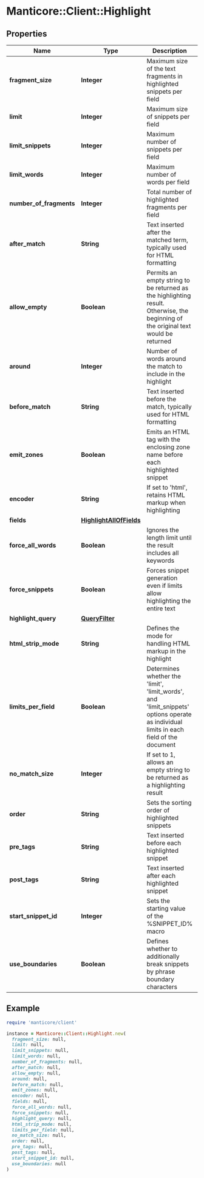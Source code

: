 # Manticore::Client::Highlight

## Properties

| Name | Type | Description | Notes |
| ---- | ---- | ----------- | ----- |
| **fragment_size** | **Integer** | Maximum size of the text fragments in highlighted snippets per field | [optional] |
| **limit** | **Integer** | Maximum size of snippets per field | [optional] |
| **limit_snippets** | **Integer** | Maximum number of snippets per field | [optional] |
| **limit_words** | **Integer** | Maximum number of words per field | [optional] |
| **number_of_fragments** | **Integer** | Total number of highlighted fragments per field | [optional] |
| **after_match** | **String** | Text inserted after the matched term, typically used for HTML formatting | [optional][default to &#39;&lt;/strong&gt;&#39;] |
| **allow_empty** | **Boolean** | Permits an empty string to be returned as the highlighting result. Otherwise, the beginning of the original text would be returned | [optional] |
| **around** | **Integer** | Number of words around the match to include in the highlight | [optional] |
| **before_match** | **String** | Text inserted before the match, typically used for HTML formatting | [optional][default to &#39;&lt;strong&gt;&#39;] |
| **emit_zones** | **Boolean** | Emits an HTML tag with the enclosing zone name before each highlighted snippet | [optional] |
| **encoder** | **String** | If set to &#39;html&#39;, retains HTML markup when highlighting | [optional] |
| **fields** | [**HighlightAllOfFields**](HighlightAllOfFields.md) |  | [optional] |
| **force_all_words** | **Boolean** | Ignores the length limit until the result includes all keywords | [optional] |
| **force_snippets** | **Boolean** | Forces snippet generation even if limits allow highlighting the entire text | [optional] |
| **highlight_query** | [**QueryFilter**](QueryFilter.md) |  | [optional] |
| **html_strip_mode** | **String** | Defines the mode for handling HTML markup in the highlight | [optional] |
| **limits_per_field** | **Boolean** | Determines whether the &#39;limit&#39;, &#39;limit_words&#39;, and &#39;limit_snippets&#39; options operate as individual limits in each field of the document | [optional] |
| **no_match_size** | **Integer** | If set to 1, allows an empty string to be returned as a highlighting result | [optional] |
| **order** | **String** | Sets the sorting order of highlighted snippets | [optional] |
| **pre_tags** | **String** | Text inserted before each highlighted snippet | [optional][default to &#39;&lt;strong&gt;&#39;] |
| **post_tags** | **String** | Text inserted after each highlighted snippet | [optional][default to &#39;&lt;/strong&gt;&#39;] |
| **start_snippet_id** | **Integer** | Sets the starting value of the %SNIPPET_ID% macro | [optional] |
| **use_boundaries** | **Boolean** | Defines whether to additionally break snippets by phrase boundary characters | [optional] |

## Example

```ruby
require 'manticore/client'

instance = Manticore::Client::Highlight.new(
  fragment_size: null,
  limit: null,
  limit_snippets: null,
  limit_words: null,
  number_of_fragments: null,
  after_match: null,
  allow_empty: null,
  around: null,
  before_match: null,
  emit_zones: null,
  encoder: null,
  fields: null,
  force_all_words: null,
  force_snippets: null,
  highlight_query: null,
  html_strip_mode: null,
  limits_per_field: null,
  no_match_size: null,
  order: null,
  pre_tags: null,
  post_tags: null,
  start_snippet_id: null,
  use_boundaries: null
)
```

